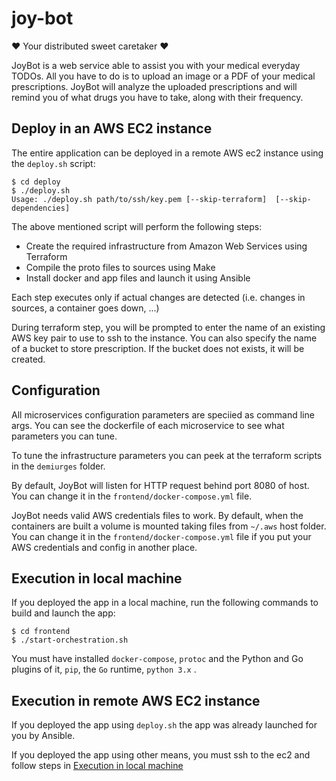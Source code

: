 # joy-bot

❤️ Your distributed sweet caretaker ❤️

JoyBot is a web service able to assist you with your medical everyday TODOs. All you have to do is to upload an image or a PDF of your medical prescriptions. JoyBot will analyze the uploaded prescriptions and will remind you of what drugs you have to take, along with their frequency.

## Deploy in an AWS EC2 instance

The entire application can be deployed in a remote AWS ec2 instance using the `deploy.sh` script:
```
$ cd deploy
$ ./deploy.sh
Usage: ./deploy.sh path/to/ssh/key.pem [--skip-terraform]  [--skip-dependencies]
```
The above mentioned script will perform the following steps:
- Create the required infrastructure from Amazon Web Services using Terraform
- Compile the proto files to sources using Make
- Install docker and app files and launch it using Ansible

Each step executes only if actual changes are detected (i.e. changes in sources, a container goes down, ...)

During terraform step, you will be prompted to enter the name of an existing AWS key pair to use to ssh to the instance. You can also specify the name of a bucket to store prescription. If the bucket does not exists, it will be created.

## Configuration

All microservices configuration parameters are speciied as command line args. You can see the dockerfile of each microservice to see what parameters you can tune.

To tune the infrastructure parameters you can peek at the terraform scripts in the `demiurges` folder.

By default, JoyBot will listen for HTTP request behind port 8080 of host. You can change it in the `frontend/docker-compose.yml` file.

JoyBot needs valid AWS credentials files to work. By default, when the containers are built a volume is mounted taking files from `~/.aws` host folder. You can change it in the `frontend/docker-compose.yml` file if you put your AWS credentials and config in another place.

## Execution in local machine

If you deployed the app in a local machine, run the following commands to build and launch the app:
```
$ cd frontend
$ ./start-orchestration.sh
```

You must have installed `docker-compose`, `protoc` and the Python and Go plugins of it, `pip`, the `Go` runtime, `python 3.x` .

## Execution in remote AWS EC2 instance

If you deployed the app using `deploy.sh` the app was already launched for you by Ansible.

If you deployed the app using other means, you must ssh to the ec2 and follow steps in [Execution in local machine](README.md#execution-in-local-machine)